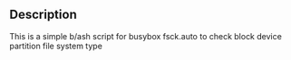 ## Description

This is a simple b/ash script for busybox fsck.auto to check block device partition file system type
